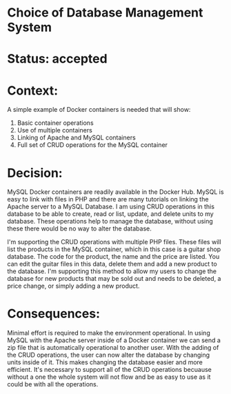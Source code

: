 # Choice of Database Management System

# Status: accepted

# Context: 

A  simple example of Docker containers is needed that will show:

1. Basic container operations
2. Use of multiple containers
3. Linking of Apache and MySQL containers
4. Full set of CRUD operations for the MySQL container

# Decision:

MySQL Docker containers are readily available in the Docker Hub. MySQL is easy to link with files in
PHP and there are many tutorials on linking the Apache server to a MySQL Database. I am using CRUD operations in this
database to be able to create, read or list, update, and delete units to my database. These operations help to manage the
database, without using these there would be no way to alter the database. 

I'm supporting the CRUD operations with multiple PHP files. These files will list the products in the MySQL container,
which in this case is a guitar shop database. The code for the product, the name and the price are listed. 
You can edit the guitar files in this data, delete them and add a new product to the database. I'm supporting this
method to allow my users to change the database for new products that may be sold out and needs to be deleted, 
a price change, or simply adding a new product. 


# Consequences: 

Minimal effort is required to make the environment operational. In using MySQL with the Apache server
inside of a Docker container we can send a zip file that is automatically operational to another user. With the adding of
the CRUD operations, the user can now alter the database by changing units inside of it. This makes changing the database
easier and more efficient. It's necessary to support all of the CRUD operations becuause without a one the whole system
will not flow and be as easy to use as it could be with all the operations. 

